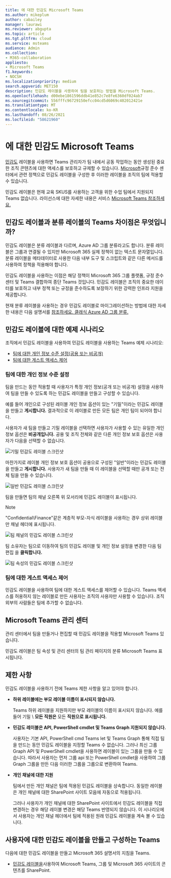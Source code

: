 ```yaml
---
title: 에 대한 민감도 Microsoft Teams
ms.author: mikeplum
author: cabailey
manager: laurawi
ms.reviewer: abgupta
ms.topic: article
ms.tgt.pltfrm: cloud
ms.service: msteams
audience: Admin
ms.collection:
- M365-collaboration
appliesto:
- Microsoft Teams
f1.keywords:
- NOCSH
ms.localizationpriority: medium
search.appverid: MET150
description: 민감도 레이블을 사용하여 팀을 보호하는 방법을 Microsoft Teams.
ms.openlocfilehash: d00ebe1861596ddb41e852c7e8fe6360df024ab7
ms.sourcegitcommit: 556fffc96729150efcc04cd5d6069c402012421e
ms.translationtype: MT
ms.contentlocale: ko-KR
ms.lasthandoff: 08/26/2021
ms.locfileid: "58621960"
---
```

# <a name="sensitivity-labels-for-microsoft-teams"></a>에 대한 민감도 Microsoft Teams

[민감도](/microsoft-365/compliance/sensitivity-labels) 레이블을 사용하면 Teams 관리자가 팀 내에서 공동 작업하는 동안 생성된 중요한 조직 콘텐츠에 대한 액세스를 보호하고 규제할 수 있습니다. [Microsoft](/microsoft-365/compliance/go-to-the-securitycompliance-center)규정 준수 센터에서 관련 정책으로 민감도 레이블을 구성한 후 이러한 레이블을 조직의 팀에 적용할 수 있습니다.

민감도 레이블은 현재 교육 SKUS를 사용하는 고객을 위한 수업 팀에서 지원되지 Teams 없습니다. 라이선스에 대한 자세한 내용은 서비스 [Microsoft Teams 참조하세요.](/office365/servicedescriptions/teams-service-description)

## <a name="whats-the-difference-between-sensitivity-labels-and-teams-classification-labels"></a>민감도 레이블과 분류 레이블의 Teams 차이점은 무엇입니까?

민감도 레이블은 분류 레이블과 다르며, Azure AD 그룹 분류라고도 합니다. 분류 레이블은 그룹과 연결될 수 있지만 Microsoft 365 실제 정책이 없는 텍스트 문자열입니다. 분류 레이블을 메타데이터로 사용한 다음 내부 도구 및 스크립트와 같은 다른 메서드를 사용하여 정책을 적용해야 합니다.

민감도 레이블을 사용하는 이점은 해당 정책이 Microsoft 365 그룹 플랫폼, 규정 준수 센터 및 Teams 결합하여 종단 Teams 것입니다. 민감도 레이블은 조직의 중요한 데이터를 보호하고 내부 정책 또는 규정을 준수하도록 보장하기 위한 강력한 인프라 지원을 제공합니다.

현재 분류 레이블을 사용하는 경우 민감도 레이블로 마이그레이션하는 방법에 대한 자세한 내용은 다음 설명서를 [참조하세요. 클래식 Azure AD 그룹 분류.](/microsoft-365/compliance/sensitivity-labels-teams-groups-sites#classic-azure-ad-group-classification)

## <a name="example-scenarios-for-sensitivity-labels"></a>민감도 레이블에 대한 예제 시나리오

조직에서 민감도 레이블을 사용하여 민감도 레이블을 사용하는 Teams 예제 시나리오:

- [팀에 대한 개인 정보 수준 설정(공용 또는 비공개)](#set-the-privacy-level-for-teams)
- [팀에 대한 게스트 액세스 제어](#control-guest-access-to-teams)

### <a name="set-the-privacy-level-for-teams"></a>팀에 대한 개인 정보 수준 설정

팀을 만드는 동안 적용할 때 사용자가 특정 개인 정보(공개 또는 비공개) 설정을 사용하여 팀을 만들 수 있도록 하는 민감도 레이블을 만들고 구성할 수 있습니다.

예를 들어 개인으로 구성된 레이블 개인 정보 옵션이 있는 "기밀"이라는 민감도 레이블을 만들고 **게시합니다.** 결과적으로 이 레이블로 만든 모든 팀은 개인 팀이 되어야 합니다. 

사용자가 새 팀을 만들고 기밀  레이블을 선택하면 사용자가 사용할 수 있는 유일한 개인 정보 옵션은 **비공개입니다.** 공용 및 조직 전체와 같은 다른 개인 정보 보호 옵션은 사용자가 다음을 선택할 수 없습니다.

![기밀 민감도 레이블 스크린샷](media/sensitivity-labels-confidential-example.png)

마찬가지로 레이블 개인 정보 보호 옵션이 공용으로 구성된 "일반"이라는 민감도 레이블을 만들고 **게시합니다.** 사용자가 새 팀을 만들 때 이 레이블을 선택할 때만 공개 또는 전체 팀을 만들 수 있습니다.

![일반 민감도 레이블 스크린샷](media/sensitivity-labels-general-example.png)

팀을 만들면 팀의 채널 오른쪽 위 모서리에 민감도 레이블이 표시됩니다. 

> [!NOTE]
> "Confidential\Finance"같은 계층적 부모-자식 레이블을 사용하는 경우 상위 레이블만 채널 헤더에 표시됩니다.

![팀 채널의 민감도 레이블 스크린샷](media/sensitivity-labels-channel.png)

팀 소유자는 팀으로 이동하여 팀의 민감도 레이블 및 개인 정보 설정을 변경한 다음 팀 편집 을 **클릭합니다.**

![팀 속성의 민감도 레이블 스크린샷](media/sensitivity-labels-edit-team.png)

### <a name="control-guest-access-to-teams"></a>팀에 대한 게스트 액세스 제어

민감도 레이블을 사용하여 팀에 대한 게스트 액세스를 제어할 수 있습니다. Teams 액세스를 허용하지 않는 레이블로 만든 사용자는 조직의 사용자만 사용할 수 있습니다. 조직 외부의 사람들은 팀에 추가할 수 없습니다.

## <a name="microsoft-teams-admin-center"></a>Microsoft Teams 관리 센터

관리 센터에서 팀을 만들거나 편집할 때 민감도 레이블을 적용할 Microsoft Teams 있습니다. 

민감도 레이블은 팀 속성 및 관리  센터의 팀  관리 페이지의 분류 Microsoft Teams 표시됩니다.

## <a name="limitations"></a>제한 사항

민감도 레이블을 사용하기 전에 Teams 제한 사항을 알고 있어야 합니다.

- **하위 레이블에는 부모 레이블 이름이 표시되지 않습니다.**
    
    Teams 하위 레이블을 지원하지만 부모 레이블의 이름이 표시되지 않습니다. 예를 들어  기밀 \\ **모든 직원은** 모든 **직원으로 표시됩니다.**

- **민감도 레이블은 API, PowerShell cmdlet 및 Teams Graph 지원되지 않습니다.**
    
    사용자는 기본 API, PowerShell cmd Teams let 및 Teams Graph 통해 직접 팀을 만드는 동안 민감도 레이블을 지정할 Teams 수 없습니다. 그러나 최신 그룹 Graph API 및 PowerShell cmdlet을 사용하면 레이블이 있는 그룹을 만들 수 있습니다. 따라서 사용자는 먼저 그룹 api 또는 PowerShell cmdlet을 사용하여 그룹 Graph 그룹을 만든 다음 이러한 그룹을 그룹으로 변환하여 Teams.

- **개인 채널에 대한 지원**
    
    팀에서 만든 개인 채널은 팀에 적용된 민감도 레이블을 상속합니다. 동일한 레이블은 개인 채널에 대한 SharePoint 사이트 모음에 자동으로 적용됩니다.
    
    그러나 사용자가 개인 채널에 대한 SharePoint 사이트에서 민감도 레이블을 직접 변경하는 경우 해당 레이블 변경은 해당 Teams 반영되지 않습니다. 이 시나리오에서 사용자는 개인 채널 헤더에서 팀에 적용된 원래 민감도 레이블을 계속 볼 수 있습니다.

## <a name="how-to-create-and-configure-sensitivity-labels-for-teams"></a>사용자에 대한 민감도 레이블을 만들고 구성하는 Teams

다음에 대한 민감도 레이블을 만들고 Microsoft 365 설명서의 지침을 Teams. 

- [민감도 레이블을](/microsoft-365/compliance/sensitivity-labels-teams-groups-sites)사용하여 Microsoft Teams, 그룹 및 Microsoft 365 사이트의 콘텐츠를 SharePoint.
